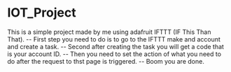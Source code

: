 # IOT_Project

This is a simple project made by me using adafruit IFTTT (IF This Than That). 
-- First step you need to do is to go to the IFTTT make and account and create a task.
-- Second after creating the task you will get a code that is your account ID.
-- Then you need to set the action of what you need to do after the request to thst page is triggered.
-- Boom you are done.
